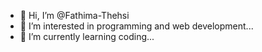- 👋 Hi, I’m @Fathima-Thehsi
- 👀 I’m interested in programming and web development...
- 🌱 I’m currently learning coding...



<!---
Fathima-Thehsi/Fathima-Thehsi is a ✨ special ✨ repository because its `README.md` (this file) appears on your GitHub profile.
You can click the Preview link to take a look at your changes.
--->
